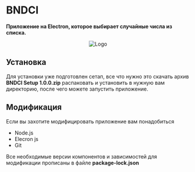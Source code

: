 # BNDCI

**Приложение на Electron, которое выбирает случайные числа из списка.**

<p align="center">

<img src="https://github.com/OneupO/BNDCI/blob/main/src/img/ico.ico" title="Logo">

</p>

## Установка

 Для установки уже подготовлен сетап, все что нужно это скачать архив  **BNDCI Setup 1.0.0.zip** распаковать и установить в нужную вам директорию, после чего можете запустить приложение.

## Модификация 

<p>Если вы захотите модифицировать приложение вам понадобиться</p>

* Node.js 
* Elecron js 
* Git 

Все необходимые версии компонентов и зависимостей для модификации прописаны в файле **package-lock.json**
